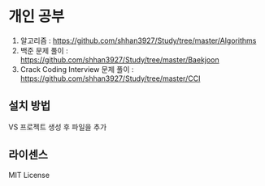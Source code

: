 # 개인 공부
1. 알고리즘 : https://github.com/shhan3927/Study/tree/master/Algorithms
2. 백준 문제 풀이 : https://github.com/shhan3927/Study/tree/master/Baekjoon
3. Crack Coding Interview 문제 풀이 : https://github.com/shhan3927/Study/tree/master/CCI


## 설치 방법
VS 프로젝트 생성 후 파일을 추가


## 라이센스
MIT License
